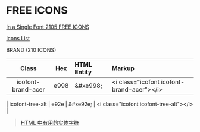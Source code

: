 # FREE ICONS


[In a Single Font 2105 FREE ICONS](http://icofont.com/?utm_source=fontawesome-io) 

[Icons List](http://icofont.com/icons/)

BRAND (210 ICONS)

| Class | Hex | HTML Entity | Markup |
|:---:|:---:|:---|:---|
| icofont-brand-acer | e998 | &amp;#xe998; | &lt;i class="icofont icofont-brand-acer">&lt;/i> |

| icofont-tree-alt | e92e | &amp;#xe92e; | &lt;i class="icofont icofont-tree-alt">&lt;/i> |


> [ HTML 中有用的实体字符](http://www.w3school.com.cn/html/html_entities.asp)



